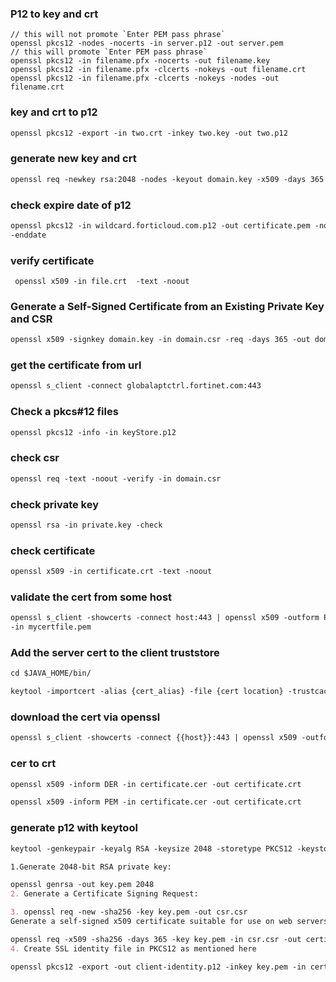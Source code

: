 ### P12 to key and crt

```$markdown
// this will not promote `Enter PEM pass phrase`
openssl pkcs12 -nodes -nocerts -in server.p12 -out server.pem
// this will promote `Enter PEM pass phrase`
openssl pkcs12 -in filename.pfx -nocerts -out filename.key
openssl pkcs12 -in filename.pfx -clcerts -nokeys -out filename.crt
openssl pkcs12 -in filename.pfx -clcerts -nokeys -nodes -out filename.crt

```

### key and crt to p12

```markdown
openssl pkcs12 -export -in two.crt -inkey two.key -out two.p12
```

### generate new key and crt

```markdown
openssl req -newkey rsa:2048 -nodes -keyout domain.key -x509 -days 365 -out domain.crt
```

### check expire date of p12

```markdown
openssl pkcs12 -in wildcard.forticloud.com.p12 -out certificate.pem -nodes cat certificate.pem | openssl x509 -noout
-enddate

```

### verify certificate

```
 openssl x509 -in file.crt  -text -noout

```

### Generate a Self-Signed Certificate from an Existing Private Key and CSR

```markdown
openssl x509 -signkey domain.key -in domain.csr -req -days 365 -out domain.crt
```

### get the certificate from url

```markdown
openssl s_client -connect globalaptctrl.fortinet.com:443
```

### Check a pkcs#12 files

```markdown
openssl pkcs12 -info -in keyStore.p12
```

### check csr

```markdown
openssl req -text -noout -verify -in domain.csr
```

### check private key

```markdown
openssl rsa -in private.key -check
```

### check certificate

```markdown
openssl x509 -in certificate.crt -text -noout
```

### validate the cert from some host

```markdown
openssl s_client -showcerts -connect host:443 | openssl x509 -outform PEM >mycertfile.pem openssl x509 -enddate -noout
-in mycertfile.pem

```

### Add the server cert to the client truststore

```markdown
cd $JAVA_HOME/bin/

keytool -importcert -alias {cert_alias} -file {cert location} -trustcacerts -keystore $JAVA_HOME/jre/lib/security/cacerts -storetype JKS
```

### download the cert via openssl

```markdown
openssl s_client -showcerts -connect {{host}}:443 | openssl x509 -outform PEM > mycertfile.pem
```

### cer to crt

```markdown
openssl x509 -inform DER -in certificate.cer -out certificate.crt

openssl x509 -inform PEM -in certificate.cer -out certificate.crt
```


### generate p12 with keytool
```markdown
keytool -genkeypair -keyalg RSA -keysize 2048 -storetype PKCS12 -keystore jacky.p12 -validity 365
```
```markdown
1.Generate 2048-bit RSA private key:

openssl genrsa -out key.pem 2048
2. Generate a Certificate Signing Request:

3. openssl req -new -sha256 -key key.pem -out csr.csr
Generate a self-signed x509 certificate suitable for use on web servers.

openssl req -x509 -sha256 -days 365 -key key.pem -in csr.csr -out certificate.pem
4. Create SSL identity file in PKCS12 as mentioned here

openssl pkcs12 -export -out client-identity.p12 -inkey key.pem -in certificate.pem

```
